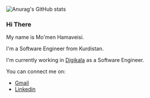![Anurag's GitHub stats](https://github-readme-stats.vercel.app/api?username=momen7899&show_icons=true&theme=gruvbox)

### Hi There 
My name is Mo'men Hamaveisi.

I'm a Software Engineer from Kurdistan.

I'm currently working in [Digikala](https://www.digikala.com/) as a Software Engineer.

You can connect me on:
 - [Gmail](momenhamaveisi7@gmail.com)
 - [Linkedin](https://www.linkedin.com/in/momenhamaveisi/)
